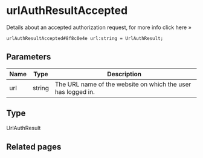 # urlAuthResultAccepted
Details about an accepted authorization request, for more info click here »

```
urlAuthResultAccepted#8f8c0e4e url:string = UrlAuthResult;
```

## Parameters
| Name | Type | Description |
| ---- | :----: | ----------- |
| url | string | The URL name of the website on which the user has logged in. |


## Type
UrlAuthResult

## Related pages
